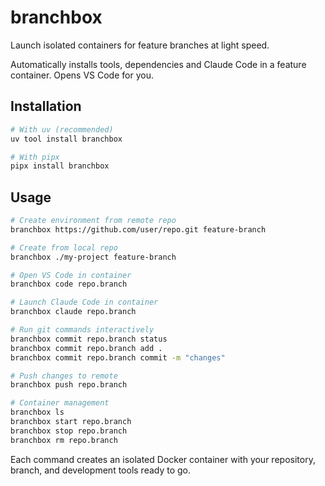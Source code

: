 # branchbox

Launch isolated containers for feature branches at light speed.

Automatically installs tools, dependencies and Claude Code in a feature container. Opens VS Code for you.

## Installation

```bash
# With uv (recommended)
uv tool install branchbox

# With pipx
pipx install branchbox
```

## Usage

```bash
# Create environment from remote repo
branchbox https://github.com/user/repo.git feature-branch

# Create from local repo
branchbox ./my-project feature-branch

# Open VS Code in container
branchbox code repo.branch

# Launch Claude Code in container
branchbox claude repo.branch

# Run git commands interactively
branchbox commit repo.branch status
branchbox commit repo.branch add .
branchbox commit repo.branch commit -m "changes"

# Push changes to remote
branchbox push repo.branch

# Container management
branchbox ls
branchbox start repo.branch
branchbox stop repo.branch
branchbox rm repo.branch
```

Each command creates an isolated Docker container with your repository, branch, and development tools ready to go.
